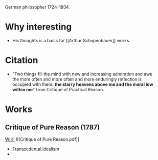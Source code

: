 German philosopher 1724-1804.
# Why interesting
- His thoughts is a basis for [[Arthur Schopenhauer]] works.

# Citation
- "Two things fill the mind with new and increasing admiration and awe the more often and more often and more enduringly reflection is occupied with them: **the starry heavens above me and the moral low within me**" from Critique of Practical Reason.
# Works

## Critique of Pure Reason (1787)
[WIKI](https://en.wikipedia.org/wiki/Critique_of_Pure_Reason)
![[Critique of Pure Reason.pdf]]

- [Transcedental idealism](https://en.wikipedia.org/wiki/Transcendental_idealism)
- 